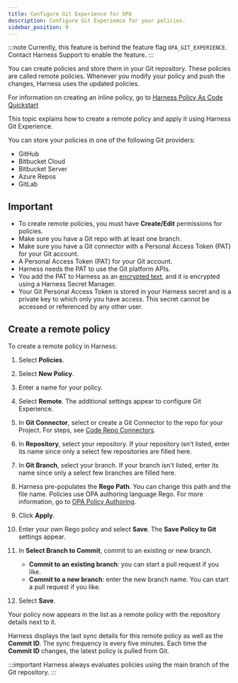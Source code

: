 ```yaml
---
title: Configure Git Experience for OPA
description: Configure Git Experiemce for your policies.
sidebar_position: 9
---
```

:::note
Currently, this feature is behind the feature flag `OPA_GIT_EXPERIENCE`. Contact Harness Support to enable the feature.
:::

You can create policies and store them in your Git repository. These policies are called remote policies.
Whenever you modify your policy and push the changes, Harness uses the updated policies.

For information on creating an inline policy, go to [Harness Policy As Code Quickstart](./harness-governance-quickstart.md)

This topic explains how to create a remote policy and apply it using Harness Git Experience.

You can store your policies in one of the following Git providers: 
- GitHub
- Bitbucket Cloud
- Bitbucket Server
- Azure Repos
- GitLab

## Important

- To create remote policies, you must have **Create/Edit** permissions for policies.
- Make sure you have a Git repo with at least one branch.
- Make sure you have a Git connector with a Personal Access Token (PAT) for your Git account.​​
- A Personal Access Token (PAT) for your Git account.
- Harness needs the PAT to use the Git platform APIs.
- You add the PAT to Harness as an [encrypted text](../../Secrets/2-add-use-text-secrets.md), and it is encrypted using a Harness Secret Manager.
- Your Git Personal Access Token is stored in your Harness secret and is a private key to which only you have access. This secret cannot be accessed or referenced by any other user.

## Create a remote policy

To create a remote policy in Harness: 

1. Select **Policies**.
2. Select **New Policy**.
3. Enter a name for your policy.
4. Select **Remote**. The additional settings appear to configure Git Experience.
5. In **Git Connector**, select or create a Git Connector to the repo for your Project. For steps, see [Code Repo Connectors](../../7_Connectors/Code-Repositories/connect-to-code-repo.md).
6. In **Repository**, select your repository. If your repository isn't listed, enter its name since only a select few repositories are filled here.
7. In **Git Branch**, select your branch. If your branch isn't listed, enter its name since only a select few branches are filled here.
8. Harness pre-populates the **Rego Path**. You can change this path and the file name.
   Policies use OPA authoring language Rego. For more information, go to [OPA Policy Authoring](https://academy.styra.com/courses/opa-rego).
9. Click **Apply**.
10. Enter your own Rego policy and select **Save**.
    The **Save Policy to Git** settings appear.
11. In **Select Branch to Commit**, commit to an existing or new branch.

    - **Commit to an existing branch**: you can start a pull request if you like.
    - **Commit to a new branch**: enter the new branch name. You can start a pull request if you like.
12. Select **Save**.

   Your policy now appears in the list as a remote policy with the repository details next to it.

Harness displays the last sync details for this remote policy as well as the **Commit ID**. The sync frequency is every five minutes. Each time the **Commit ID** changes, the latest policy is pulled from Git. 


:::important
Harness always evaluates policies using the main branch of the Git repository.
:::
